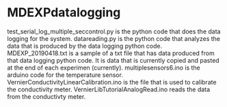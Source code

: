 # MDEXPdatalogging
test_serial_log_multiple_seccontrol.py is the python code that does the data logging for the system. datareading.py is the python code that analyzes the data that is produced by the data logging python code. MDEXP_20190418.txt is a sample of a txt file that has data produced from that data logging python code. It is data that is currently copied and pasted at the end of each experimen (currently). multiplesensors6.ino is the arduino code for the temperature sensor. VernierConductivityLinearCalibration.ino
 is the file that is used to calibrate the conductivity meter. VernierLibTutorialAnalogRead.ino reads the data from the conductivty meter. 
